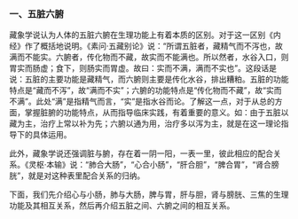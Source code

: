 ### 一、五脏六腑

藏象学说认为人体的五脏六腑在生理功能上有着本质的区别。对于这一区别《内经》作了概括地说明。《素问·五藏别论》说：“所谓五脏者，藏精气而不泻也，故满而不能实。六腑者，传化物而不藏，故实而不能满也。所以然者，水谷入口，则胃实而肠虚；食下，则肠实而胃虚。故曰：实而不满，满而不实也”。这段话是说：五脏的主要功能是藏精气，而六腑则主要是传化水谷，排出糟粕。五脏的功能特点是“藏而不泻”，故“满而不实”；六腑的功能特点是“传化物而不藏”，故“实而不满”。此处“满”是指精气而言，“实”是指水谷而论。了解这一点，对于从总的方面，掌握脏腑的功能特点，从而指导临床实践，有着重要的意义。如：由于五脏以藏为主，治疗上常以补为先；六腑以通为用，治疗多以泻为主，就是在这一理论指导下的具体运用。

此外，藏象学说还强调脏与腑，存在着一阴一阳，一表一里，彼此相应的配合关系。《灵枢·本输》说：“肺合大肠”，“心合小肠”，“肝合胆”，“脾合胃”，“肾合膀胱”，就是对这种表里配合关系的归纳。

下面，我们先介绍心与小肠，肺与大肠，脾与胃，肝与胆，肾与膀胱、三焦的生理功能及其相互关系，然后再介绍五脏之间、六腑之间的相互关系。
